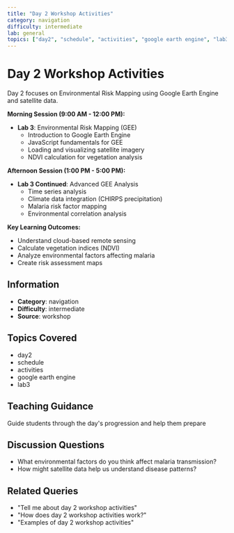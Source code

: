 ```yaml
---
title: "Day 2 Workshop Activities"
category: navigation
difficulty: intermediate
lab: general
topics: ["day2", "schedule", "activities", "google earth engine", "lab3"]
---
```


# Day 2 Workshop Activities

Day 2 focuses on Environmental Risk Mapping using Google Earth Engine and satellite data.

**Morning Session (9:00 AM - 12:00 PM):**
- **Lab 3**: Environmental Risk Mapping (GEE)
  - Introduction to Google Earth Engine
  - JavaScript fundamentals for GEE
  - Loading and visualizing satellite imagery
  - NDVI calculation for vegetation analysis

**Afternoon Session (1:00 PM - 5:00 PM):**
- **Lab 3 Continued**: Advanced GEE Analysis
  - Time series analysis
  - Climate data integration (CHIRPS precipitation)
  - Malaria risk factor mapping
  - Environmental correlation analysis

**Key Learning Outcomes:**
- Understand cloud-based remote sensing
- Calculate vegetation indices (NDVI)
- Analyze environmental factors affecting malaria
- Create risk assessment maps

## Information
- **Category**: navigation
- **Difficulty**: intermediate
- **Source**: workshop

## Topics Covered
- day2
- schedule
- activities
- google earth engine
- lab3

## Teaching Guidance
Guide students through the day's progression and help them prepare

## Discussion Questions
- What environmental factors do you think affect malaria transmission?
- How might satellite data help us understand disease patterns?

## Related Queries
- "Tell me about day 2 workshop activities"
- "How does day 2 workshop activities work?"
- "Examples of day 2 workshop activities"
